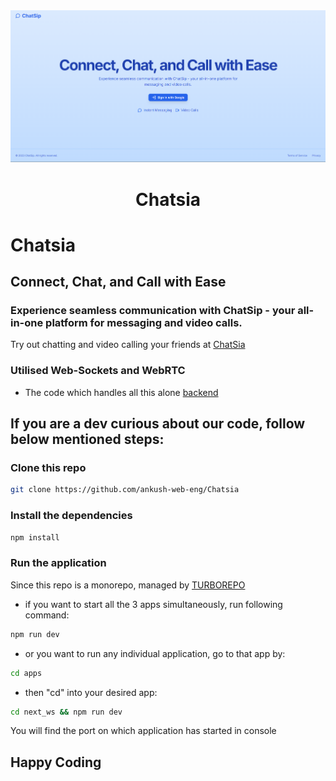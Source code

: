 <div align="center">
<img src = "/assets/landing.png">
<h1 align="center">Chatsia</h1>
</div>

# Chatsia

## Connect, Chat, and Call with Ease

### Experience seamless communication with ChatSip - your all-in-one platform for messaging and video calls.

Try out chatting and video calling your friends at [ChatSia](https://chat.ankushsingh.tech)

### Utilised Web-Sockets and WebRTC

- The code which handles all this alone [backend](https://github.com/ankush-web-eng/Chatsia/tree/master/apps/backend_ws)

## If you are a dev curious about our code, follow below mentioned steps:

### Clone this repo

```bash
git clone https://github.com/ankush-web-eng/Chatsia
```

### Install the dependencies

```bash
npm install
```

### Run the application

Since this repo is a monorepo, managed by [TURBOREPO](https://turbo.build)

- if you want to start all the 3 apps simultaneously, run following command:

```bash
npm run dev
```

- or you want to run any individual application, go to that app by:

```bash
cd apps
```

- then "cd" into your desired app:

```bash
cd next_ws && npm run dev
```

You will find the port on which application has started in console

## Happy Coding
